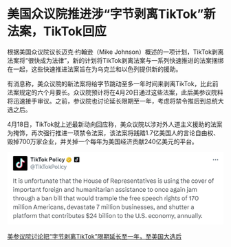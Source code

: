 # 美国众议院推进涉“字节剥离TikTok”新法案，TikTok回应

根据美国众议院议长迈克·约翰逊（Mike
Johnson）概述的一项计划，TikTok剥离法案将“很快成为法律”，新的计划将TikTok剥离法案与一系列快速推进的法案捆绑在一起，这些快速推进法案旨在为乌克兰和以色列提供新的援助。

有消息称，美众议院的新法案将给字节跳动至多一年时间来剥离TikTok，比此前法案规定的六个月要长。众议院预计将在4月20日通过这些法案，此后美参议院料将迅速接手审议。之前，参议院也讨论延长限期至一年，考虑将禁令推后到总统大选之后。

4月18日，TikTok就上述最新动向回应称，美众议院以涉对外人道主义援助的法案为掩饰，再次强行推进一项禁令法案，该法案将践踏1.7亿美国人的言论自由权、毁掉700万家企业，并关掉一个每年为美国经济贡献240亿美元的平台。

![39fa64943fa81ddff5a975c86496a7af.jpg](https://raw.githubusercontent.com/qqhsx/qqnews_image/main/2024/04/18/美国众议院推进涉“字节剥离TikTok”新法案，TikTok回应/39fa64943fa81ddff5a975c86496a7af.jpg)

[美参议院讨论把“字节剥离TikTok”限期延长至一年，至美国大选后](https://news.qq.com/rain/a/20240411A01DE700)

